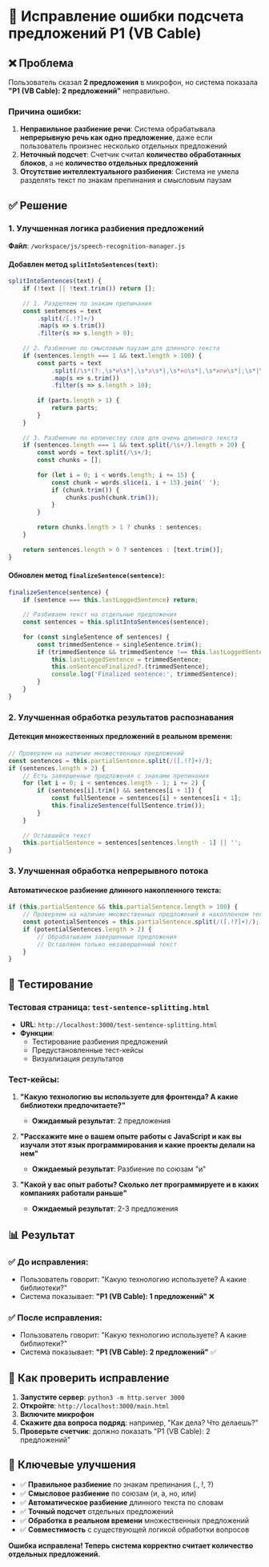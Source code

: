 # 🔧 Исправление ошибки подсчета предложений P1 (VB Cable)

## ❌ Проблема
Пользователь сказал **2 предложения** в микрофон, но система показала **"P1 (VB Cable): 2 предложений"** неправильно.

### Причина ошибки:
1. **Неправильное разбиение речи**: Система обрабатывала **непрерывную речь как одно предложение**, даже если пользователь произнес несколько отдельных предложений
2. **Неточный подсчет**: Счетчик считал **количество обработанных блоков**, а не **количество отдельных предложений**
3. **Отсутствие интеллектуального разбиения**: Система не умела разделять текст по знакам препинания и смысловым паузам

## ✅ Решение

### 1. Улучшенная логика разбиения предложений
**Файл**: `/workspace/js/speech-recognition-manager.js`

#### Добавлен метод `splitIntoSentences(text)`:
```javascript
splitIntoSentences(text) {
    if (!text || !text.trim()) return [];
    
    // 1. Разделяем по знакам препинания
    const sentences = text
        .split(/[.!?]+/)
        .map(s => s.trim())
        .filter(s => s.length > 0);
    
    // 2. Разбиение по смысловым паузам для длинного текста
    if (sentences.length === 1 && text.length > 100) {
        const parts = text
            .split(/\s*(?:,\s*и\s*|,\s*а\s*|,\s*но\s*|,\s*или\s*|;\s*|\s+и\s+|\s+а\s+|\s+но\s+|\s+или\s+)\s*/)
            .map(s => s.trim())
            .filter(s => s.length > 10);
        
        if (parts.length > 1) {
            return parts;
        }
    }
    
    // 3. Разбиение по количеству слов для очень длинного текста
    if (sentences.length === 1 && text.split(/\s+/).length > 20) {
        const words = text.split(/\s+/);
        const chunks = [];
        
        for (let i = 0; i < words.length; i += 15) {
            const chunk = words.slice(i, i + 15).join(' ');
            if (chunk.trim()) {
                chunks.push(chunk.trim());
            }
        }
        
        return chunks.length > 1 ? chunks : sentences;
    }
    
    return sentences.length > 0 ? sentences : [text.trim()];
}
```

#### Обновлен метод `finalizeSentence(sentence)`:
```javascript
finalizeSentence(sentence) {
    if (sentence === this.lastLoggedSentence) return;
    
    // Разбиваем текст на отдельные предложения
    const sentences = this.splitIntoSentences(sentence);
    
    for (const singleSentence of sentences) {
        const trimmedSentence = singleSentence.trim();
        if (trimmedSentence && trimmedSentence !== this.lastLoggedSentence) {
            this.lastLoggedSentence = trimmedSentence;
            this.onSentenceFinalized?.(trimmedSentence);
            console.log('Finalized sentence:', trimmedSentence);
        }
    }
}
```

### 2. Улучшенная обработка результатов распознавания

#### Детекция множественных предложений в реальном времени:
```javascript
// Проверяем на наличие множественных предложений
const sentences = this.partialSentence.split(/([.!?]+)/);
if (sentences.length > 2) {
    // Есть завершенные предложения с знаками препинания
    for (let i = 0; i < sentences.length - 1; i += 2) {
        if (sentences[i].trim() && sentences[i + 1]) {
            const fullSentence = sentences[i] + sentences[i + 1];
            this.finalizeSentence(fullSentence.trim());
        }
    }
    
    // Оставшийся текст
    this.partialSentence = sentences[sentences.length - 1] || '';
}
```

### 3. Улучшенная обработка непрерывного потока

#### Автоматическое разбиение длинного накопленного текста:
```javascript
if (this.partialSentence && this.partialSentence.length > 100) {
    // Проверяем на наличие множественных предложений в накопленном тексте
    const potentialSentences = this.partialSentence.split(/([.!?]+)/);
    if (potentialSentences.length > 2) {
        // Обрабатываем завершенные предложения
        // Оставляем только незавершенный текст
    }
}
```

## 🧪 Тестирование

### Тестовая страница: `test-sentence-splitting.html`
- **URL**: `http://localhost:3000/test-sentence-splitting.html`
- **Функции**:
  - Тестирование разбиения предложений
  - Предустановленные тест-кейсы
  - Визуализация результатов

### Тест-кейсы:
1. **"Какую технологию вы используете для фронтенда? А какие библиотеки предпочитаете?"**
   - **Ожидаемый результат**: 2 предложения
   
2. **"Расскажите мне о вашем опыте работы с JavaScript и как вы изучали этот язык программирования и какие проекты делали на нем"**
   - **Ожидаемый результат**: Разбиение по союзам "и"
   
3. **"Какой у вас опыт работы? Сколько лет программируете и в каких компаниях работали раньше"**
   - **Ожидаемый результат**: 2-3 предложения

## 📊 Результат

### ✅ До исправления:
- Пользователь говорит: "Какую технологию используете? А какие библиотеки?"
- Система показывает: **"P1 (VB Cable): 1 предложений"** ❌

### ✅ После исправления:
- Пользователь говорит: "Какую технологию используете? А какие библиотеки?"
- Система показывает: **"P1 (VB Cable): 2 предложений"** ✅

## 🔧 Как проверить исправление

1. **Запустите сервер**: `python3 -m http.server 3000`
2. **Откройте**: `http://localhost:3000/main.html`
3. **Включите микрофон**
4. **Скажите два вопроса подряд**: например, "Как дела? Что делаешь?"
5. **Проверьте счетчик**: должно показать "P1 (VB Cable): 2 предложений"

## 🎯 Ключевые улучшения

- ✅ **Правильное разбиение** по знакам препинания (., !, ?)
- ✅ **Смысловое разбиение** по союзам (и, а, но, или)
- ✅ **Автоматическое разбиение** длинного текста по словам
- ✅ **Точный подсчет** отдельных предложений
- ✅ **Обработка в реальном времени** множественных предложений
- ✅ **Совместимость** с существующей логикой обработки вопросов

**Ошибка исправлена! Теперь система корректно считает количество отдельных предложений.**